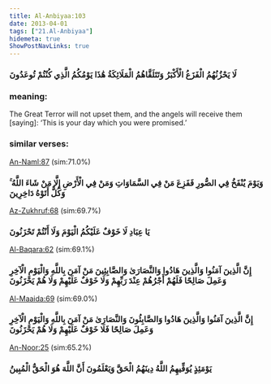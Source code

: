 ```yaml
---
title: Al-Anbiyaa:103
date: 2013-04-01
tags: ["21.Al-Anbiyaa"]
hidemeta: true 
ShowPostNavLinks: true 
---
```

### لَا يَحْزُنُهُمُ الْفَزَعُ الْأَكْبَرُ وَتَتَلَقَّاهُمُ الْمَلَائِكَةُ هَٰذَا يَوْمُكُمُ الَّذِي كُنْتُمْ تُوعَدُونَ
### meaning: 
The Great Terror will not upset them, and the angels will receive them [saying]: ‘This is your day which you were promised.’
### similar verses: 

[An-Naml:87](/27/87) (sim:71.0%)

### وَيَوْمَ يُنْفَخُ فِي الصُّورِ فَفَزِعَ مَنْ فِي السَّمَاوَاتِ وَمَنْ فِي الْأَرْضِ إِلَّا مَنْ شَاءَ اللَّهُ ۚ وَكُلٌّ أَتَوْهُ دَاخِرِينَ

[Az-Zukhruf:68](/43/68) (sim:69.7%)

### يَا عِبَادِ لَا خَوْفٌ عَلَيْكُمُ الْيَوْمَ وَلَا أَنْتُمْ تَحْزَنُونَ

[Al-Baqara:62](/2/62) (sim:69.1%)

### إِنَّ الَّذِينَ آمَنُوا وَالَّذِينَ هَادُوا وَالنَّصَارَىٰ وَالصَّابِئِينَ مَنْ آمَنَ بِاللَّهِ وَالْيَوْمِ الْآخِرِ وَعَمِلَ صَالِحًا فَلَهُمْ أَجْرُهُمْ عِنْدَ رَبِّهِمْ وَلَا خَوْفٌ عَلَيْهِمْ وَلَا هُمْ يَحْزَنُونَ

[Al-Maaida:69](/5/69) (sim:69.0%)

### إِنَّ الَّذِينَ آمَنُوا وَالَّذِينَ هَادُوا وَالصَّابِئُونَ وَالنَّصَارَىٰ مَنْ آمَنَ بِاللَّهِ وَالْيَوْمِ الْآخِرِ وَعَمِلَ صَالِحًا فَلَا خَوْفٌ عَلَيْهِمْ وَلَا هُمْ يَحْزَنُونَ

[An-Noor:25](/24/25) (sim:65.2%)

### يَوْمَئِذٍ يُوَفِّيهِمُ اللَّهُ دِينَهُمُ الْحَقَّ وَيَعْلَمُونَ أَنَّ اللَّهَ هُوَ الْحَقُّ الْمُبِينُ
